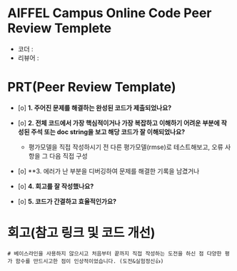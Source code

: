 # AIFFEL Campus Online Code Peer Review Templete
- 코더 : 
- 리뷰어 : 


# PRT(Peer Review Template)
- [o]  **1. 주어진 문제를 해결하는 완성된 코드가 제출되었나요?**
    

- [o]  **2. 전체 코드에서 가장 핵심적이거나 가장 복잡하고 이해하기 어려운 부분에 작성된 
주석 또는 doc string을 보고 해당 코드가 잘 이해되었나요?**
    - 평가모델을 직접 작성하시기 전 다른 평가모델(rmse)로 테스트해보고, 오류 사항을 그 다음 직접 구성
 

- [o]  **3. 에러가 난 부분을 디버깅하여 문제를 해결한 기록을 남겼거나

- [o]  **4. 회고를 잘 작성했나요?**

        
- [o]  **5. 코드가 간결하고 효율적인가요?**



# 회고(참고 링크 및 코드 개선)
```
# 베이스라인을 사용하지 않으시고 처음부터 끝까지 직접 작성하는 도전을 하신 점 다양한 평가 함수를 만드시고한 점이 인상적이었습니다. (도전&실험정신👍)
```
